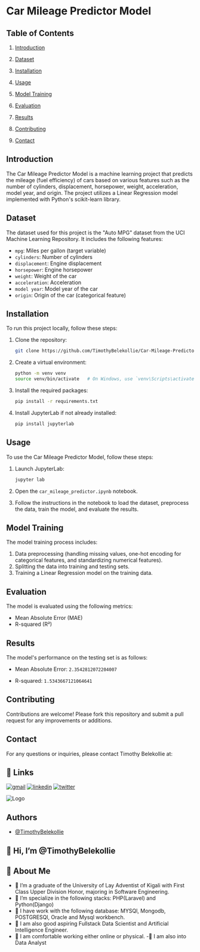 # Car Mileage Predictor Model

## Table of Contents
1. [Introduction](#introduction)
2. [Dataset](#dataset)
3. [Installation](#installation)
4. [Usage](#usage)
5. [Model Training](#model-training)
6. [Evaluation](#evaluation)
7. [Results](#results)
8. [Contributing](#contributing)

10. [Contact](#contact)

## Introduction
The Car Mileage Predictor Model is a machine learning project that predicts the mileage (fuel efficiency) of cars based on various features such as the number of cylinders, displacement, horsepower, weight, acceleration, model year, and origin. The project utilizes a Linear Regression model implemented with Python's scikit-learn library.

## Dataset
The dataset used for this project is the "Auto MPG" dataset from the UCI Machine Learning Repository. It includes the following features:
- `mpg`: Miles per gallon (target variable)
- `cylinders`: Number of cylinders
- `displacement`: Engine displacement
- `horsepower`: Engine horsepower
- `weight`: Weight of the car
- `acceleration`: Acceleration
- `model year`: Model year of the car
- `origin`: Origin of the car (categorical feature)

## Installation
To run this project locally, follow these steps:

1. Clone the repository:
    ```bash
    git clone https://github.com/TimothyBelekollie/Car-Mileage-Predictor-Model
    ```

2. Create a virtual environment:
    ```bash
    python -m venv venv
    source venv/bin/activate   # On Windows, use `venv\Scripts\activate`
    ```

3. Install the required packages:
    ```bash
    pip install -r requirements.txt
    ```

4. Install JupyterLab if not already installed:
    ```bash
    pip install jupyterlab
    ```

## Usage
To use the Car Mileage Predictor Model, follow these steps:

1. Launch JupyterLab:
    ```bash
    jupyter lab
    ```

2. Open the `car_mileage_predictor.ipynb` notebook.
3. Follow the instructions in the notebook to load the dataset, preprocess the data, train the model, and evaluate the results.

## Model Training
The model training process includes:
1. Data preprocessing (handling missing values, one-hot encoding for categorical features, and standardizing numerical features).
2. Splitting the data into training and testing sets.
3. Training a Linear Regression model on the training data.

## Evaluation
The model is evaluated using the following metrics:
- Mean Absolute Error (MAE)
- R-squared (R²)

## Results
The model's performance on the testing set is as follows:
- Mean Absolute Error: `2.3542812072204007`

- R-squared: `1.5343667121064641`

## Contributing
Contributions are welcome! Please fork this repository and submit a pull request for any improvements or additions.


## Contact
For any questions or inquiries, please contact Timothy Belekollie at:

## 🔗 Links
[![gmail](https://img.shields.io/badge/my_gmail-000?style=for-the-badge&logo=ko-fi&logoColor=white)](belekollietimothy2@gmail.com/)
[![linkedin](https://img.shields.io/badge/linkedin-0A66C2?style=for-the-badge&logo=linkedin&logoColor=white)](https://www.linkedin.com/in/timothy-belekollie-1b3a5321b/)
[![twitter](https://img.shields.io/badge/twitter-1DA1F2?style=for-the-badge&logo=twitter&logoColor=white)](https://twitter.com/TimothyBelekol2)


![Logo](https://github-readme-stats.vercel.app/api?username=TimothyBelekollie&&show_icons=true&title_color=ffffff&icon_color=bb2acf&text_color=daf7dc&bg_color=151515)


## Authors

- [@TimothyBelekollie](https://www.github.com/TimothyBelekollie)


## 👋 Hi, I’m @TimothyBelekollie
## 🚀 About Me

- 👀 I’m a graduate of the University of Lay Adventist of Kigali with First Class Upper Division Honor, majoring in Software Engineering.
- 🌱 I’m specialize in the following stacks: PHP(Laravel) and Python(Django)
- 🌱 I have work with the following database: MYSQl, Mongodb, POSTGRESQl, Oracle and Mysql workbench.
- 🌱 I am also good aspiring Fullstack Data Scientist and Artificial Intelligence Engineer.
- 🌱 I am comfortable working either online or physical.
-🌱 I am also into Data Analyst


